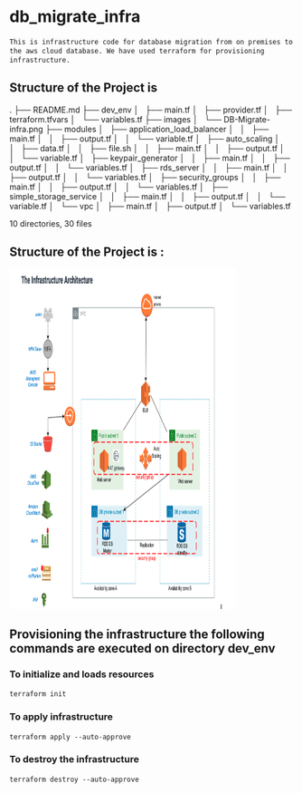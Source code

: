 # db_migrate_infra

    This is infrastructure code for database migration from on premises to the aws cloud database. We have used terraform for provisioning infrastructure.

## Structure of the Project is

.
├── README.md
├── dev_env
│   ├── main.tf
│   ├── provider.tf
│   ├── terraform.tfvars
│   └── variables.tf
├── images
│   └── DB-Migrate-infra.png
├── modules
│   ├── application_load_balancer
│   │   ├── main.tf
│   │   ├── output.tf
│   │   └── variable.tf
│   ├── auto_scaling
│   │   ├── data.tf
│   │   ├── file.sh
│   │   ├── main.tf
│   │   ├── output.tf
│   │   └── variable.tf
│   ├── keypair_generator
│   │   ├── main.tf
│   │   ├── output.tf
│   │   └── variables.tf
│   ├── rds_server
│   │   ├── main.tf
│   │   ├── output.tf
│   │   └── variables.tf
│   ├── security_groups
│   │   ├── main.tf
│   │   ├── output.tf
│   │   └── variables.tf
│   ├── simple_storage_service
│   │   ├── main.tf
│   │   ├── output.tf
│   │   └── variable.tf
│   └── vpc
│   ├── main.tf
│   ├── output.tf
│   └── variables.tf

10 directories, 30 files

## Structure of the Project is :

<img src="images/db_migrate_infra.png" width="400" height="600" alignment="center">

## Provisioning the infrastructure the following commands are executed on directory dev_env

### To initialize and loads resources

    terraform init

### To apply infrastructure

    terraform apply --auto-approve

### To destroy the infrastructure

    terraform destroy --auto-approve
